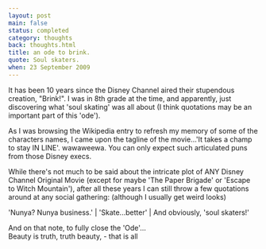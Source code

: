 ```yaml
---
layout: post
main: false
status: completed
category: thoughts
back: thoughts.html
title: an ode to brink.
quote: Soul skaters.
when: 23 September 2009
---
```


It has been 10 years since the Disney Channel aired their stupendous creation, "Brink!". I was in 8th grade at the time, and apparently, just discovering what 'soul skating' was all about (I think quotations may be an important part of this 'ode').

As I was browsing the Wikipedia entry to refresh my memory of some of the characters names, I came upon the tagline of the movie…'It takes a champ to stay IN LINE'. wawaweewa. You can only expect such articulated puns from those Disney execs.

While there's not much to be said about the intricate plot of ANY Disney Channel Original Movie (except for maybe 'The Paper Brigade' or 'Escape to Witch Mountain'), after all these years I can still throw a few quotations around at any social gathering: (although I usually get weird looks)

'Nunya? Nunya business.' | 'Skate...better' | And obviously, 'soul skaters!' 


And on that note, to fully close the 'Ode'... <br/>Beauty is truth, truth beauty, - that is all 
